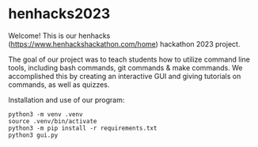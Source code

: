 # henhacks2023
Welcome! This is our henhacks (https://www.henhackshackathon.com/home) hackathon 2023 project.

The goal of our project was to teach students how to utilize command line tools, including bash commands, git commands & make commands.
We accomplished this by creating an interactive GUI and giving tutorials on commands, as well as quizzes.

Installation and use of our program:
```
python3 -m venv .venv
source .venv/bin/activate
python3 -m pip install -r requirements.txt
python3 gui.py
```
